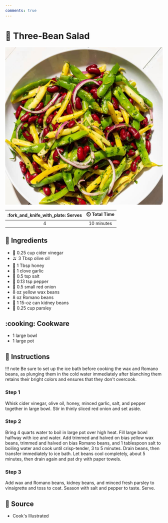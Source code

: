 ```yaml
---
comments: true
---
```

# :green_salad: Three-Bean Salad

![Three-Bean Salad](../assets/images/three-bean-salad.jpg)

| :fork_and_knife_with_plate: Serves | :timer_clock: Total Time |
|:----------------------------------:|:-----------------------: |
| 4 | 10 minutes |

## :salt: Ingredients

- :champagne: 0.25 cup cider vinegar
- :olive: 3 Tbsp olive oil
- :honey_pot: 1 Tbsp honey
- :garlic: 1 clove garlic
- :salt: 0.5 tsp salt
- :salt: 0.13 tsp pepper
- :onion: 0.5 small red onion
- 8 oz yellow wax beans
- 8 oz Romano beans
- :canned_food: 1 15-oz can kidney beans
- :herb: 0.25 cup parsley

## :cooking: Cookware

- 1 large bowl
- 1 large pot

## :pencil: Instructions

!!! note
    Be sure to set up the ice bath before cooking the wax and Romano beans, as plunging them in the cold water immediately
    after blanching them retains their bright colors and ensures that they don't overcook.

### Step 1

Whisk cider vinegar, olive oil, honey, minced garlic, salt, and pepper together in large bowl. Stir in thinly sliced red
onion and set aside.

### Step 2

Bring 4 quarts water to boil in large pot over high heat. Fill large bowl halfway with ice and water. Add trimmed and
halved on bias yellow wax beans, trimmed and halved on bias Romano beans, and 1 tablespoon salt to boiling water and
cook until crisp-tender, 3 to 5 minutes. Drain beans, then transfer immediately to ice bath. Let beans cool completely,
about 5 minutes, then drain again and pat dry with paper towels.

### Step 3

Add wax and Romano beans, kidney beans, and minced fresh parsley to vinaigrette and toss to coat. Season with salt and
pepper to taste. Serve.

## :link: Source

- Cook's Illustrated

